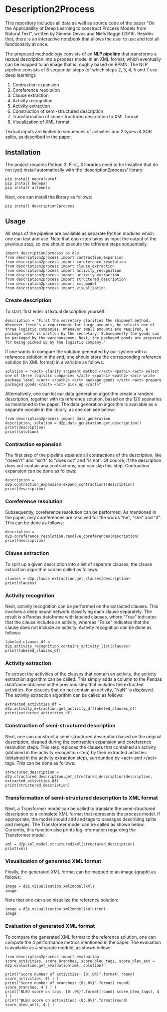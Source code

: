 # Description2Process
This repository includes all data as well as source code of the paper "On the Applicability of Deep Learning to construct Process Models from Natural Text", written by Simeon Devos and Niels Rogge (2019). Besides that, there is an interactive notebook that allows the user to use and test all functionality at once. 

The proposed methodology consists of an **NLP pipeline** that transforms a textual description into a process model in an XML format, which eventually can be mapped to an image that is roughly based on BPMN. The NLP pipeline consists of 8 sequential steps (of which steps 2, 3, 4, 5 and 7 use deep learning):

1. Contraction expansion
2. Coreference resolution
3. Clause extraction
4. Activity recognition
5. Activity extraction
6. Construction of semi-structured description
7. Transformation of semi-structured description to XML format
8. Visualization of XML format 

Textual inputs are limited to sequences of activities and 2 types of XOR splits, as described in the paper.

## Installation 
The project requires Python 3. First, 3 libraries need to be installed that do not (yet) install automatically with the 'description2process' library: 
```
pip install neuralcoref
pip install benepar
pip install allennlp
```

Next, one can install the library as follows:
```
pip install description2process
```

## Usage 
All steps of the pipeline are available as separate Python modules which one can test and use. Note that each step takes as input the output of the previous step, so one should execute the different steps sequentially. 

```
import description2process as d2p
from description2process import contraction_expansion
from description2process import coreference_resolution
from description2process import clause_extraction
from description2process import activity_recognition
from description2process import activity_extraction
from description2process import structured_description
from description2process import xml_model
from description2process import visualization
```
### Create description
To start, first enter a textual description yourself: 
```
description = "First the secretary clarifies the shipment method. Whenever there's a requirement for large amounts, he selects one of three logistic companies. Whenever small amounts are required, a package label is written by the secretary. Subsequently the goods can be packaged by the warehousemen. Next, the packaged goods are prepared for being picked up by the logistic company."
```
If one wants to compare the solution generated by our system with a reference solution in the end, one should store the corresponding reference solution (in XML format) in a variable as follows:
```
solution = "<act> clarify shipment method </act> <path1> <act> select one of three logistic companies </act> </path1> <path2> <act> write package label </act> </path2> <act> package goods </act> <act> prepare packaged goods </act> <act> pick up </act>"
```
Alternatively, one can let our data generation algorithm create a random description, together with its reference solution, based on the 120 scenarios as mentioned in the paper. The data generation algorithm is available as a separate module in the library, as one can see below:
```
from description2process import data_generation
description, solution = d2p.data_generation.get_description()
print(description)
print(solution)
```

### Contraction expansion 
The first step of the pipeline expands all contractions of the description, like "doesn't" and "isn't" to "does not" and "is not". Of course, if the description does not contain any contractions, one can skip this step. Contraction expansion can be done as follows:
```
description = d2p.contraction_expansion.expand_contractions(description)
print(description)
```

### Coreference resolution 
Subsequently, coreference resolution can be performed. As mentioned in the paper, only coreferences are resolved for the words "he", "she" and "it". This can be done as follows:
```
description = d2p.coreference_resolution.resolve_coreferences(description)
print(description)
```

### Clause extraction
To split up a given description into a list of separate clauses, the clause extraction algorithm can be called as follows:
```
clauses = d2p.clause_extraction.get_clauses(description)
print(clauses)
```

### Activity recognition
Next, activity recognition can be performed on the extracted clauses. This involves a deep neural network classifying each clause separately. The result is a Pandas dataframe with labeled clauses, where "True" indicates that the clause includes an activity, whereas "False" indicates that the clause does not include an activity. Activity recognition can be done as follows:
```
labeled_clauses_df = d2p.activity_recognition.contains_activity_list(clauses)
print(labeled_clauses_df)
```

### Activity extraction
To extract the activities of the clauses that contain an activity, the activity extraction algorithm can be called. This simply adds a column to the Pandas dataframe obtained in the previous step that includes the extracted activities. For clauses that do not contain an activity, "NaN" is displayed. The activity extraction algorithm can be called as follows:
```
extracted_activities_df = d2p.activity_extraction.get_activity_df(labeled_clauses_df)
print(extracted_activities_df)
```  

### Construction of semi-structured description
Next, one can construct a semi-structured description based on the original description, cleaned during the contraction expansion and coreference resolution steps. This step replaces the clauses that contained an activity (obtained in the activity recognition step) by their extracted activities (obtained in the activity extraction step), surrounded by \<act> and \</act> tags. This can be done as follows:
```
structured_description = d2p.structured_description.get_structured_description(description, extracted_activities_df)
print(structured_description)
```

### Transformation of semi-structured description to XML format
Next, a Transformer model can be called to translate the semi-structured description to a complete XML format that represents the process model. If appropriate, the model should add <path> and </path> tags to passages describing splits and merges. The Transformer model can be called as shown below. Currently, this function also prints log information regarding the Transformer model. 
```
xml = d2p.xml_model.structured2xml(structured_description)
print(xml)
```

### Visualization of generated XML format 
Finally, the generated XML format can be mapped to an image (graph) as follows:
```
image = d2p.visualization.xml2model(xml)
image
```
Note that one can also visualize the reference solution:
```
image = d2p.visualization.xml2model(solution)
image
```

### Evaluation of generated XML format 
To compare the generated XML format to the reference solution, one can compute the 4 performance metrics mentioned in the paper. The evaluation is available as a separate module, as shown below: 
```
from description2process import evaluation
score_activities, score_branches, score_bleu_tags, score_bleu_act = d2p.evaluation.get_evaluation(xml, solution)

print("Score number of activities: {0:.0%}".format( round( score_activities, 4) ) ) 
print("Score number of branches: {0:.0%}".format( round( score_branches, 4 ) ) ) 
print("BLEU score on tags: {0:.0%}".format(round( score_bleu_tags), 4 ) ) 
print("BLEU score on activities: {0:.0%}".format(round( score_bleu_act), 4 ) )  
```



